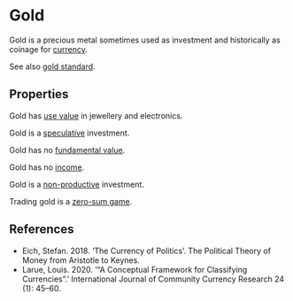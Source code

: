 # Gold
Gold is a precious metal sometimes used as investment and historically as coinage for [currency](currency.md).

See also [gold standard](gold-standard.md).

## Properties

Gold has [use value](use-value.md) in jewellery and electronics.

Gold is a [speculative](speculation.md) investment. 

Gold has no [fundamental value](fundamental-value.md).

Gold has no [income](income-cashflows.md).

Gold is a [non-productive](productive-asset.md) investment.

Trading gold is a [zero-sum game](zero-sum-game.md).

## References
* Eich, Stefan. 2018. ‘The Currency of Politics’. The Political Theory of Money from Aristotle to Keynes.
* Larue, Louis. 2020. ‘“A Conceptual Framework for Classifying Currencies”.’ International Journal of Community Currency Research 24 (1): 45–60.